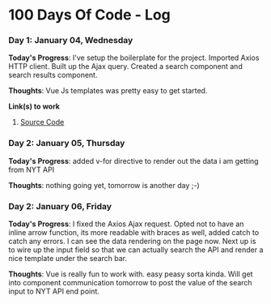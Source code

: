 # 100 Days Of Code - Log

### Day 1: January 04, Wednesday

**Today's Progress**: I've setup the boilerplate for the project. Imported Axios HTTP client. Built up the Ajax query. Created a search component and search results component.

**Thoughts**: Vue Js templates was pretty easy to get started. 

**Link(s) to work**
1. [Source Code](https://github.com/manidf/nytimes-vuejs)

### Day 2: January 05, Thursday

**Today's Progress**: added v-for directive to render out the data i am getting from NYT API

**Thoughts**: nothing going yet, tomorrow is another day ;-)

### Day 2: January 06, Friday

**Today's Progress**: I fixed the Axios Ajax request. Opted not to have an inline arrow function, its more readable with braces as well, added catch to catch any errors. I can see the data rendering on the page now. Next up is to wire up the input field so that we can actually search the API and render a nice template under the search bar.

**Thoughts**: Vue is really fun to work with. easy peasy sorta kinda. Will get into component communication tomorrow to post the value of the search input to NYT API end point.

